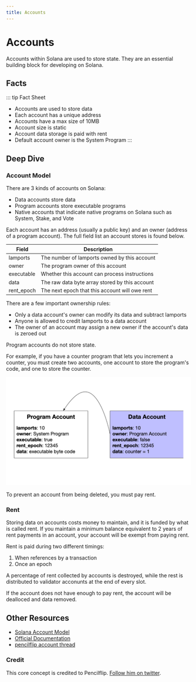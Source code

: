 ```yaml
---
title: Accounts
---
```


# Accounts

Accounts within Solana are used to store state. They are an essential
building block for developing on Solana.

## Facts

::: tip Fact Sheet
- Accounts are used to store data
- Each account has a unique address
- Accounts have a max size of 10MB
- Account size is static
- Account data storage is paid with rent
- Default account owner is the System Program
:::

## Deep Dive

### Account Model

There are 3 kinds of accounts on Solana:

- Data accounts store data
- Program accounts store executable programs
- Native accounts that indicate native programs on Solana such as System, Stake, and Vote

Each account has an address (usually a public key) and an owner
(address of a program account). The full field list an account stores
is found below.

| Field      | Description                                    |
|------------|------------------------------------------------|
| lamports   | The number of lamports owned by this account   |
| owner      | The program owner of this account              |
| executable | Whether this account can process instructions  |
| data       | The raw data byte array stored by this account |
| rent_epoch | The next epoch that this account will owe rent |

There are a few important ownership rules:

- Only a data account's owner can modify its data and subtract lamports
- Anyone is allowed to credit lamports to a data account
- The owner of an account may assign a new owner if the account's data is zeroed out

Program accounts do not store state.

For example, if you have a counter program that lets you increment a counter, you 
must create two accounts, one account to store the program's code, and one to store 
the counter.

![](./account_example.jpeg)

To prevent an account from being deleted, you must pay rent.

### Rent

Storing data on accounts costs money to maintain, and it is funded by what is called 
rent. If you maintain a minimum balance equivalent to 2 years of rent payments in an 
account, your account will be exempt from paying rent.

Rent is paid during two different timings:

1. When references by a transaction
2. Once an epoch

A percentage of rent collected by accounts is destroyed, while the rest is distributed
to validator acconunts at the end of every slot.

If the account does not have enough to pay rent, the account will be dealloced and data
removed.

## Other Resources

- [Solana Account Model](https://solana.wiki/zh-cn/docs/account-model/#account-storage)
- [Official Documentation](https://docs.solana.com/developing/programming-model/accounts)
- [pencilflip account thread](https://twitter.com/pencilflip/status/1452402100470644739)

### Credit

This core concept is credited to Pencilflip. [Follow him on twitter](https://twitter.com/intent/user?screen_name=pencilflip).